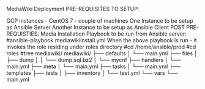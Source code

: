 MediaWiki Deployment
PRE-REQUISITES TO SETUP:

GCP instances - CentOS 7 - couple of machines
One Instance to be setup as Ansible Server
Another Instance to be setup as Ansible Client
POST PRE-REQUISTIES:
Media Installation Playbook to be run from Ansible server:
#ansible-playbook mediawikiinstall.yml
When the above playbook is run - it invokes the role residing under roles directory
#cd /home/ansible/prod
#cd roles
#tree mediawiki/
mediawiki/
├── defaults
│   └── main.yml
├── files
│   ├── dump
│   │   └── dump.sql.bz2
│   └── mycnf
├── handlers
│   └── main.yml
├── meta
│   └── main.yml
├── tasks
│   └── main.yml
├── templates
├── tests
│   ├── inventory
│   └── test.yml
└── vars
└── main.yml

